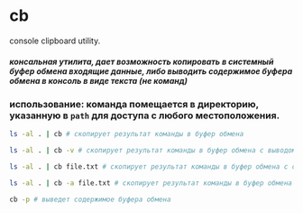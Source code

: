 # cb
console clipboard utility.
##### консальная утилита, дает возможность копировать в системный буфер обмена входящие данные, либо выводить содержимое буфера обмена в консоль в виде текста (не команд)
### использование: команда помещается в директорию, указанную в `path` для доступа с любого местоположения.
```bash
ls -al . | cb # скопирует результат команды в буфер обмена
```
```bash
ls -al . | cb -v # скопирует результат команды в буфер обмена с выводом в консоль
```
```bash
ls -al . | cb file.txt # скопирует результат команды в буфер обмена с сохранением в `file.txt`
```
```bash
ls -al . | cb -a file.txt # скопирует результат команды в буфер обмена с добавлением данных в `file.txt`
```
```bash
cb -p # выведет содержимое буфера обмена
```
